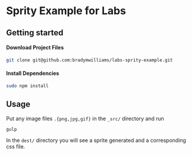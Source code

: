 Sprity Example for Labs
=======================

## Getting started 

#### Download Project Files
```sh
git clone git@github.com:bradymwilliams/labs-sprity-example.git
```

#### Install Dependencies
```sh
sudo npm install
```

## Usage
Put any image files `.{png,jpg,gif}` in the `_src/` directory and run

```sh
gulp
```

In the `dest/` directory you will see a sprite generated and a corresponding css file.
